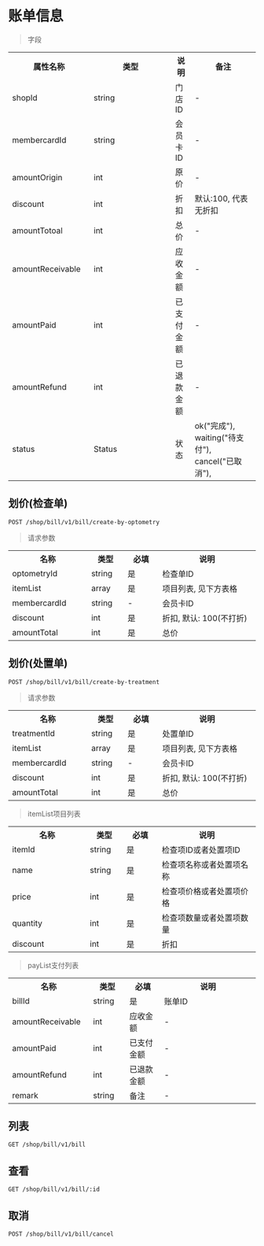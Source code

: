 # 账单信息

> 字段

<table>
    <tr>
        <th style="width:150px;">属性名称</th>
        <th style="width:150px;">类型</th>
        <th>说明</th>
        <th>备注</th>
    </tr>
    <tr>
        <td>shopId</td>
        <td>string</td>
        <td>门店ID</td>
        <td>-</td>
    </tr>
    <tr>
        <td>membercardId</td>
        <td>string</td>
        <td>会员卡ID</td>
        <td>-</td>
    </tr>
    <tr>
        <td>amountOrigin</td>
        <td>int</td>
        <td>原价</td>
        <td>-</td>
    </tr>
    <tr>
        <td>discount</td>
        <td>int</td>
        <td>折扣</td>
        <td>默认:100, 代表无折扣</td>
    </tr>
    <tr>
        <td>amountTotoal</td>
        <td>int</td>
        <td>总价</td>
        <td>-</td>
    </tr>
    <tr>
        <td>amountReceivable</td>
        <td>int</td>
        <td>应收金额</td>
        <td>-</td>
    </tr>
    <tr>
        <td>amountPaid</td>
        <td>int</td>
        <td>已支付金额</td>
        <td>-</td>
    </tr>
    <tr>
        <td>amountRefund</td>
        <td>int</td>
        <td>已退款金额</td>
        <td>-</td>
    </tr>
    <tr>
        <td>status</td>
        <td>Status</td>
        <td>状态</td>
        <td>ok("完成"), waiting("待支付"), cancel("已取消"),</td>
    </tr>
</table>

## 划价(检查单)

```
POST /shop/bill/v1/bill/create-by-optometry
```

>请求参数
<table>
    <tr>
        <th style="width:150px;">名称</th>
        <th style="width:60px;">类型</th>
        <th style="width:60px;">必填</th>
        <th style="width:200px;">说明</th>
    </tr>
    <tr>
        <td>optometryId</td>
        <td>string</td>
        <td>是</td>
        <td>检查单ID</td>
    </tr>
    <tr>
        <td>itemList</td>
        <td>array<ItemList></td>
        <td>是</td>
        <td>项目列表, 见下方表格</td>
    </tr>
    <tr>
        <td>membercardId</td>
        <td>string</td>
        <td>-</td>
        <td>会员卡ID</td>
    </tr>
    <tr>
        <td>discount</td>
        <td>int</td>
        <td>是</td>
        <td>折扣, 默认: 100(不打折)</td>
    </tr>
    <tr>
        <td>amountTotal</td>
        <td>int</td>
        <td>是</td>
        <td>总价</td>
    </tr>
</table>

## 划价(处置单)

```
POST /shop/bill/v1/bill/create-by-treatment
```

>请求参数
<table>
    <tr>
        <th style="width:150px;">名称</th>
        <th style="width:60px;">类型</th>
        <th style="width:60px;">必填</th>
        <th style="width:200px;">说明</th>
    </tr>
    <tr>
        <td>treatmentId</td>
        <td>string</td>
        <td>是</td>
        <td>处置单ID</td>
    </tr>
    <tr>
        <td>itemList</td>
        <td>array<ItemList></td>
        <td>是</td>
        <td>项目列表, 见下方表格</td>
    </tr>
    <tr>
        <td>membercardId</td>
        <td>string</td>
        <td>-</td>
        <td>会员卡ID</td>
    </tr>
    <tr>
        <td>discount</td>
        <td>int</td>
        <td>是</td>
        <td>折扣, 默认: 100(不打折)</td>
    </tr>
    <tr>
        <td>amountTotal</td>
        <td>int</td>
        <td>是</td>
        <td>总价</td>
    </tr>
</table>

>itemList项目列表
<table>
    <tr>
        <th style="width:150px;">名称</th>
        <th style="width:60px;">类型</th>
        <th style="width:60px;">必填</th>
        <th style="width:200px;">说明</th>
    </tr>
    <tr>
        <td>itemId</td>
        <td>string</td>
        <td>是</td>
        <td>检查项ID或者处置项ID</td>
    </tr>
    <tr>
        <td>name</td>
        <td>string</td>
        <td>是</td>
        <td>检查项名称或者处置项名称</td>
    </tr>
    <tr>
        <td>price</td>
        <td>int</td>
        <td>是</td>
        <td>检查项价格或者处置项价格</td>
    </tr>
    <tr>
        <td>quantity</td>
        <td>int</td>
        <td>是</td>
        <td>检查项数量或者处置项数量</td>
    </tr>
    <tr>
        <td>discount</td>
        <td>int</td>
        <td>是</td>
        <td>折扣</td>
    </tr>
</table>

>payList支付列表
<table>
    <tr>
        <th style="width:150px;">名称</th>
        <th style="width:60px;">类型</th>
        <th style="width:60px;">必填</th>
        <th style="width:200px;">说明</th>
    </tr>
    <tr>
        <td>billId</td>
        <td>string</td>
        <td>是</td>
        <td>账单ID</td>
    </tr>
    <tr>
        <td>amountReceivable</td>
        <td>int</td>
        <td>应收金额</td>
        <td>-</td>
    </tr>
    <tr>
        <td>amountPaid</td>
        <td>int</td>
        <td>已支付金额</td>
        <td>-</td>
    </tr>
    <tr>
        <td>amountRefund</td>
        <td>int</td>
        <td>已退款金额</td>
        <td>-</td>
    </tr>
    <tr>
        <td>remark</td>
        <td>string</td>
        <td>备注</td>
        <td>-</td>
    </tr>
</table>

## 列表

```
GET /shop/bill/v1/bill
```

## 查看

```
GET /shop/bill/v1/bill/:id
```

## 取消

```
POST /shop/bill/v1/bill/cancel
```